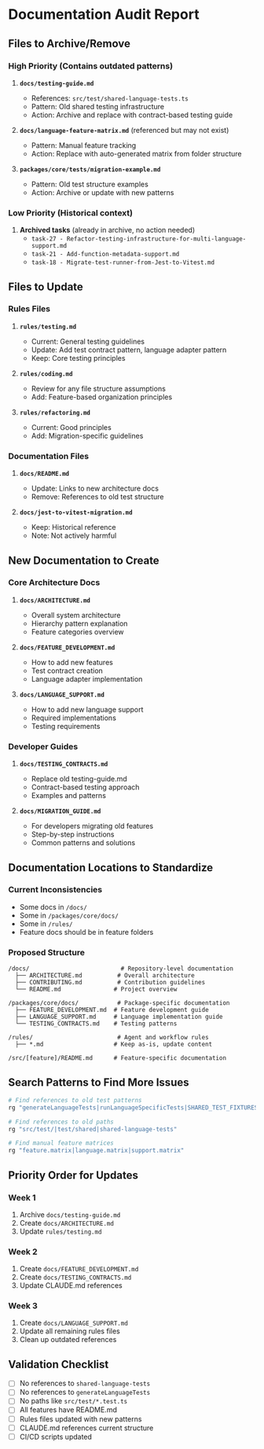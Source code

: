 # Documentation Audit Report

## Files to Archive/Remove

### High Priority (Contains outdated patterns)

1. **`docs/testing-guide.md`**
   - References: `src/test/shared-language-tests.ts`
   - Pattern: Old shared testing infrastructure
   - Action: Archive and replace with contract-based testing guide

2. **`docs/language-feature-matrix.md`** (referenced but may not exist)
   - Pattern: Manual feature tracking
   - Action: Replace with auto-generated matrix from folder structure

3. **`packages/core/tests/migration-example.md`**
   - Pattern: Old test structure examples
   - Action: Archive or update with new patterns

### Low Priority (Historical context)

1. **Archived tasks** (already in archive, no action needed)
   - `task-27 - Refactor-testing-infrastructure-for-multi-language-support.md`
   - `task-21 - Add-function-metadata-support.md`
   - `task-18 - Migrate-test-runner-from-Jest-to-Vitest.md`

## Files to Update

### Rules Files

1. **`rules/testing.md`**
   - Current: General testing guidelines
   - Update: Add test contract pattern, language adapter pattern
   - Keep: Core testing principles

2. **`rules/coding.md`**
   - Review for any file structure assumptions
   - Add: Feature-based organization principles

3. **`rules/refactoring.md`**
   - Current: Good principles
   - Add: Migration-specific guidelines

### Documentation Files

1. **`docs/README.md`**
   - Update: Links to new architecture docs
   - Remove: References to old test structure

2. **`docs/jest-to-vitest-migration.md`**
   - Keep: Historical reference
   - Note: Not actively harmful

## New Documentation to Create

### Core Architecture Docs

1. **`docs/ARCHITECTURE.md`**
   - Overall system architecture
   - Hierarchy pattern explanation
   - Feature categories overview

2. **`docs/FEATURE_DEVELOPMENT.md`**
   - How to add new features
   - Test contract creation
   - Language adapter implementation

3. **`docs/LANGUAGE_SUPPORT.md`**
   - How to add new language support
   - Required implementations
   - Testing requirements

### Developer Guides

1. **`docs/TESTING_CONTRACTS.md`**
   - Replace old testing-guide.md
   - Contract-based testing approach
   - Examples and patterns

2. **`docs/MIGRATION_GUIDE.md`**
   - For developers migrating old features
   - Step-by-step instructions
   - Common patterns and solutions

## Documentation Locations to Standardize

### Current Inconsistencies

- Some docs in `/docs/`
- Some in `/packages/core/docs/`
- Some in `/rules/`
- Feature docs should be in feature folders

### Proposed Structure

```
/docs/                          # Repository-level documentation
  ├── ARCHITECTURE.md          # Overall architecture
  ├── CONTRIBUTING.md          # Contribution guidelines
  └── README.md               # Project overview

/packages/core/docs/           # Package-specific documentation
  ├── FEATURE_DEVELOPMENT.md  # Feature development guide
  ├── LANGUAGE_SUPPORT.md     # Language implementation guide
  └── TESTING_CONTRACTS.md    # Testing patterns

/rules/                        # Agent and workflow rules
  ├── *.md                    # Keep as-is, update content

/src/[feature]/README.md      # Feature-specific documentation
```

## Search Patterns to Find More Issues

```bash
# Find references to old test patterns
rg "generateLanguageTests|runLanguageSpecificTests|SHARED_TEST_FIXTURES"

# Find references to old paths
rg "src/test/|test/shared|shared-language-tests"

# Find manual feature matrices
rg "feature.matrix|language.matrix|support.matrix"
```

## Priority Order for Updates

### Week 1
1. Archive `docs/testing-guide.md`
2. Create `docs/ARCHITECTURE.md`
3. Update `rules/testing.md`

### Week 2
1. Create `docs/FEATURE_DEVELOPMENT.md`
2. Create `docs/TESTING_CONTRACTS.md`
3. Update CLAUDE.md references

### Week 3
1. Create `docs/LANGUAGE_SUPPORT.md`
2. Update all remaining rules files
3. Clean up outdated references

## Validation Checklist

- [ ] No references to `shared-language-tests`
- [ ] No references to `generateLanguageTests`
- [ ] No paths like `src/test/*.test.ts`
- [ ] All features have README.md
- [ ] Rules files updated with new patterns
- [ ] CLAUDE.md references current structure
- [ ] CI/CD scripts updated